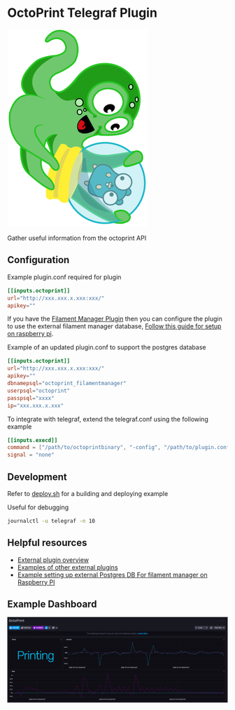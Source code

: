 # OctoPrint Telegraf Plugin

![octoprint](octoprint.png "icon")

Gather useful information from the octoprint API

## Configuration

Example plugin.conf required for plugin

```toml
[[inputs.octoprint]]
url="http://xxx.xxx.x.xxx:xxx/"
apikey=""
```

If you have the [Filament Manager Plugin](https://plugins.octoprint.org/plugins/filamentmanager/) then you can configure the plugin to use the external filament manager database,
[Follow this guide for setup on raspberry pi](https://github.com/malnvenshorn/OctoPrint-FilamentManager/wiki/Setup-PostgreSQL-on-Raspbian-(Stretch)).

Example of an updated plugin.conf to support the postgres database

```toml
[[inputs.octoprint]]
url="http://xxx.xxx.x.xxx:xxx/"
apikey=""
dbnamepsql="octoprint_filamentmanager"
userpsql="octoprint"
passpsql="xxxx"
ip="xxx.xxx.x.xxx"
```

To integrate with telegraf, extend the telegraf.conf using the following example

```toml
[[inputs.execd]]
command = ["/path/to/octoprintbinary", "-config", "/path/to/plugin.conf"]
signal = "none"
```

## Development

Refer to [deploy.sh](deploy.sh) for a building and deploying example

Useful for debugging

```bash
journalctl -u telegraf -n 10
```

## Helpful resources

* [External plugin overview](https://github.com/influxdata/telegraf/blob/master/plugins/common/shim/README.md)
* [Examples of other external plugins](https://github.com/influxdata/telegraf/blob/master/EXTERNAL_PLUGINS.md)
* [Example setting up external Postgres DB For filament manager on Raspberry PI](https://github.com/malnvenshorn/OctoPrint-FilamentManager/wiki/Setup-PostgreSQL-on-Raspbian-(Stretch))

## Example Dashboard

![example](Example.PNG "example")
